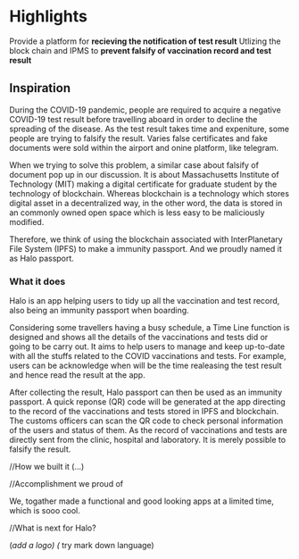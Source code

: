 # Highlights

Provide a platform for **recieving the notification of test result**
Utlizing the block chain and IPMS to **prevent falsify of vaccination record and test result** 


## Inspiration

During the COVID-19 pandemic, people are required to acquire a negative COVID-19 test result before travelling aboard in order to decline the spreading of the disease. As the test result takes time and expeniture, some people are trying to falsify the result. Varies false certificates and fake documents were sold within the airport and onine platform, like telegram. 

When we trying to solve this problem, a similar case about falsify of document pop up in our discussion. It is about Massachusetts Institute of Technology (MIT) making a digital certificate for graduate student by the technology of blockchain. Whereas blockchain is a technology which stores digital asset in a decentralized way, in the other word, the data is stored in an commonly owned open space which is less easy to be maliciously modified.

Therefore, we think of using the blockchain associated with InterPlanetary File System (IPFS) to make a immunity passport. And we proudly named it as Halo passport.


### What it does

Halo is an app helping users to tidy up all the vaccination and test record, also being an immunity passport when boarding.

Considering some travellers having a busy schedule, a Time Line function is designed and shows all the details of the vaccinations and tests did or going to be carry out. It aims to help users to manage and keep up-to-date with all the stuffs related to the COVID vaccinations and tests. For example, users can be acknowledge when will be the time realeasing the test result and hence read the result at the app.

After collecting the result, Halo passport can then be used as an immunity passport. A quick reponse (QR) code will be generated at the app directing to the record of the vaccinations and tests stored in IPFS and blockchain. The customs officers can scan the QR code to check personal information of the users and status of them. As the record of vaccinations and tests are directly sent from  the clinic, hospital and laboratory. It is merely possible to falsify the result.



//How we built it
(...)


//Accomplishment we proud of

We, togather made a functional and good looking apps at a limited time, which is sooo cool.


//What is next for Halo?




(*add a logo)
(* try mark down language)
